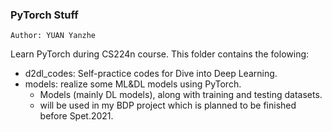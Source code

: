 ### PyTorch Stuff

`Author: YUAN Yanzhe`

Learn PyTorch during CS224n course. This folder contains the folowing:

- d2dl_codes: Self-practice codes for Dive into Deep Learning.
- models: realize some ML&DL models using PyTorch.
  - Models (mainly DL models), along with training and testing datasets.
  - will be used in my BDP project which is planned to be finished before Spet.2021.